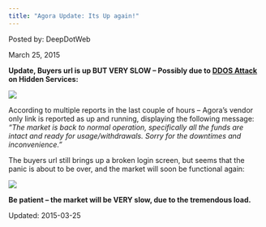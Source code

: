 ```yaml
---
title: "Agora Update: Its Up again!"
---
```


Posted by: DeepDotWeb 

<span>March 25, 2015</span>

<p><strong>Update, Buyers url is up BUT VERY SLOW &#8211; Possibly due to <a href="/2015/03/25/agora-update-its-up-again/">DDOS Attack</a> on Hidden Services:</strong></p>

<img src="https://info-gir.github.io/deepdotweb/imgs/2015/03/agora.png">

<p>According to multiple reports in the last couple of hours &#8211; Agora&#8217;s vendor only link is reported as up and running, displaying the following message: <em> &#8220;The market is back to normal operation, specifically all the funds are intact and ready for usage/withdrawals. Sorry for the downtimes and inconvenience.&#8221;</em></p>
<p>The buyers url still brings up a broken login screen, but seems that the panic is about to be over, and the market will soon be functional again:</p>

<img src="https://info-gir.github.io/deepdotweb/imgs/2015/03/Agora-itsalive.png">

<p><strong>Be patient &#8211; the market will be VERY slow, due to the tremendous load. </strong></p>

Updated: 2015-03-25